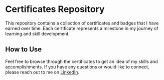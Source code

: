 # Certificates Repository

This repository contains a collection of certificates and badges that I have earned over time. Each certificate represents a milestone in my journey of learning and skill development.



## How to Use

Feel free to browse through the certificates to get an idea of my skills and accomplishments. If you have any questions or would like to connect, please reach out to me on [LinkedIn](https://www.linkedin.com/in/jayesh-joshi24/).
